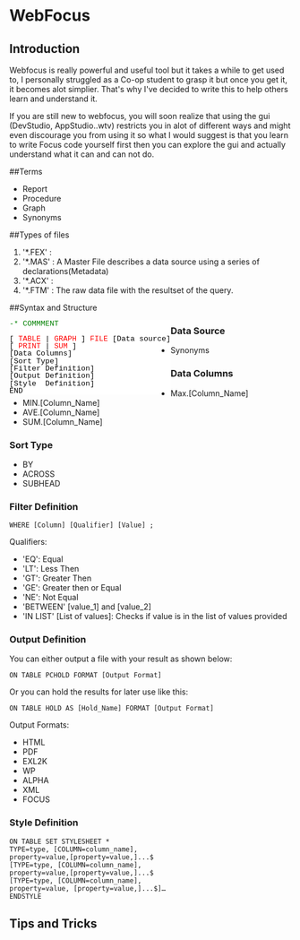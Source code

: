 # WebFocus

## Introduction
Webfocus is really powerful and useful tool but it takes a while to get used to, I personally struggled as a Co-op student to grasp it but once you get it, it becomes alot simplier. That's why I've decided to write this to help others learn and understand it. 

If you are still new to webfocus, you will soon realize that using the gui (DevStudio, AppStudio..wtv) restricts you in alot of different ways and might even discourage you from using it so what I would suggest is that you learn to write Focus code yourself first then you can explore the gui and actually understand what it can and can not do.

##Terms
* Report
* Procedure 
* Graph
* Synonyms



##Types of files 
1. '*.FEX' : 
2. '*.MAS' : A Master File describes a data source using a series of declarations(Metadata)
3. '*.ACX' :
4. '*.FTM' : The raw data file with the resultset of the query.

##Syntax and Structure

<!DOCTYPE html PUBLIC "-//W3C//DTD HTML 4.01//EN" "http://www.w3.org/TR/1999/REC-html401-19991224/strict.dtd">
<html>
<head>
<META http-equiv=Content-Type content="text/html; charset=UTF-8">
<title>Exported from Notepad++</title>
<style type="text/css">
span {
	font-family: 'Courier New';
	font-size: 10pt;
	color: #000000;
}
.sc0 {
}
.sc2 {
	color: #008000;
}
.sc4 {
	color: #FF0000;
}
.sc24 {
}
</style>
</head>
<body>
<div style="float: left; white-space: pre; line-height: 1; background: #FFFFFF; "><span class="sc2">-* COMMMENT 
</span><span class="sc24">
</span><span class="sc0">[</span><span class="sc24"> </span><span class="sc4">TABLE</span><span class="sc24"> </span><span class="sc0">|</span><span class="sc24"> </span><span class="sc4">GRAPH</span><span class="sc24"> </span><span class="sc0">]</span><span class="sc24"> </span><span class="sc4">FILE</span><span class="sc24"> </span><span class="sc0">[Data</span><span class="sc24"> </span><span class="sc0">source]</span><span class="sc24">
</span><span class="sc0">[</span><span class="sc24"> </span><span class="sc4">PRINT</span><span class="sc24"> </span><span class="sc0">|</span><span class="sc24"> </span><span class="sc4">SUM</span><span class="sc24"> </span><span class="sc0">]</span><span class="sc24">
</span><span class="sc0">[Data</span><span class="sc24"> </span><span class="sc0">Columns]</span><span class="sc24">
</span><span class="sc0">[Sort</span><span class="sc24"> </span><span class="sc0">Type]</span><span class="sc24">
</span><span class="sc0">[Filter</span><span class="sc24"> </span><span class="sc0">Definition]</span><span class="sc24">
</span><span class="sc0">[Output</span><span class="sc24"> </span><span class="sc0">Definition]</span><span class="sc24">
</span><span class="sc0">[Style</span><span class="sc24">  </span><span class="sc0">Definition]</span><span class="sc24">
</span><span class="sc0">END</span></div></body>
</html>



### Data Source
* Synonyms

### Data Columns

* Max.[Column_Name]
* MIN.[Column_Name]
* AVE.[Column_Name]
* SUM.[Column_Name]

### Sort Type
* BY
* ACROSS
* SUBHEAD

### Filter Definition
```
WHERE [Column] [Qualifier] [Value] ;
```
Qualifiers: 
* 'EQ': Equal
* 'LT': Less Then
* 'GT': Greater Then
* 'GE': Greater then or Equal
* 'NE': Not Equal
* 'BETWEEN' [value_1] and [value_2] 
* 'IN LIST' [List of values]: Checks if value is in the list of values provided

### Output Definition
You can either output a file with your result as shown below:

```
ON TABLE PCHOLD FORMAT [Output Format]
```
Or you can hold the results for later use like this:
```
ON TABLE HOLD AS [Hold_Name] FORMAT [Output Format]
```

Output Formats:
* HTML
* PDF
* EXL2K
* WP
* ALPHA
* XML
* FOCUS

### Style  Definition
```
ON TABLE SET STYLESHEET *
TYPE=type, [COLUMN=column_name],
property=value,[property=value,]...$
[TYPE=type, [COLUMN=column_name],
property=value,[property=value,]...$
[TYPE=type, [COLUMN=column_name],
property=value, [property=value,]...$]…
ENDSTYLE
```
## Tips and Tricks
